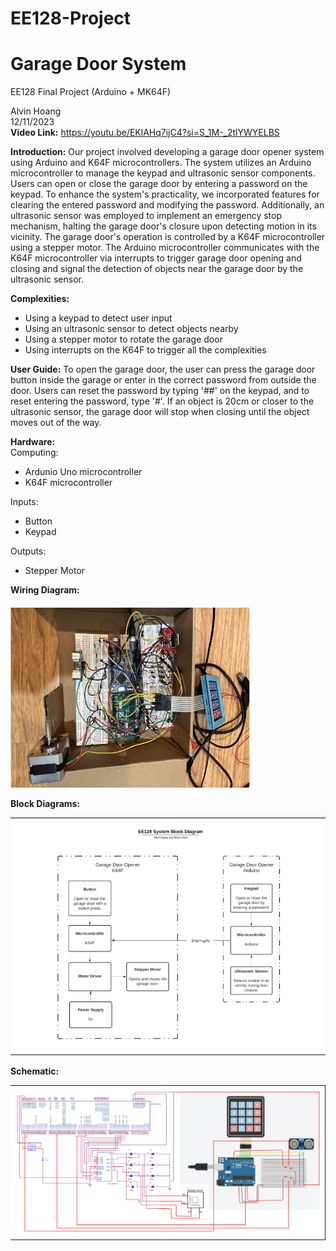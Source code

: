 # EE128-Project

# Garage Door System
EE128 Final Project (Arduino + MK64F)

Alvin Hoang \
12/11/2023 \
**Video Link:** https://youtu.be/EKlAHq7ijC4?si=S_1M-_2tlYWYELBS

**Introduction:**
Our project involved developing a garage door opener system using Arduino and K64F microcontrollers.
The system utilizes an Arduino microcontroller to manage the keypad and ultrasonic sensor components. Users can open or close the garage door by entering a password on the keypad. To enhance the system's practicality, we incorporated features for clearing the entered password and modifying the password. Additionally, an ultrasonic sensor was employed to implement an emergency stop mechanism, halting the garage door's closure upon detecting motion in its vicinity. The garage door's operation is controlled by a K64F microcontroller using a stepper motor. The Arduino microcontroller communicates with the K64F microcontroller via interrupts to trigger garage door opening and closing and signal the detection of objects near the garage door by the ultrasonic sensor.


**Complexities:**
* Using a keypad to detect user input
* Using an ultrasonic sensor to detect objects nearby
* Using a stepper motor to rotate the garage door
* Using interrupts on the K64F to trigger all the complexities

**User Guide:**
To open the garage door, the user can press the garage door button inside the garage or enter in the correct password from outside the door. Users can reset the password by typing '##' on the keypad, and to reset entering the password, type '#'. If an object is 20cm or closer to the ultrasonic sensor, the garage door will stop when closing until the object moves out of the way. 

**Hardware:** \
Computing: 
* Ardunio Uno microcontroller
* K64F microcontroller

Inputs: 
* Button
* Keypad

Outputs:
* Stepper Motor


**Wiring Diagram:**


![](Circuit.png)


**Block Diagrams:**


![](Diagram.png)


**Schematic:**


![](Schematic.png)
